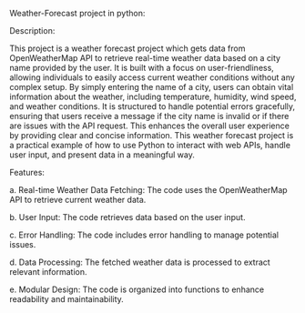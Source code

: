 Weather-Forecast project in python:


Description:

This project is a weather forecast project which gets data from OpenWeatherMap API to retrieve real-time weather data based on a city name provided by the user. It is built with a focus on user-friendliness, allowing individuals to easily access current weather conditions without any complex setup. By simply entering the name of a city, users can obtain vital information about the weather, including temperature, humidity, wind speed, and weather conditions. It is structured to handle potential errors gracefully, ensuring that users receive a message if the city name is invalid or if there are issues with the API request. This enhances the overall user experience by providing clear and concise information. This weather forecast project is a practical example of how to use Python to interact with web APIs, handle user input, and present data in a meaningful way.



Features:

a. Real-time Weather Data Fetching: The code uses the OpenWeatherMap API to retrieve current weather data.

b. User Input: The code retrieves data based on the user input.

c. Error Handling: The code includes error handling to manage potential issues.

d. Data Processing: The fetched weather data is processed to extract relevant information.

e. Modular Design: The code is organized into functions to enhance readability and maintainability.
